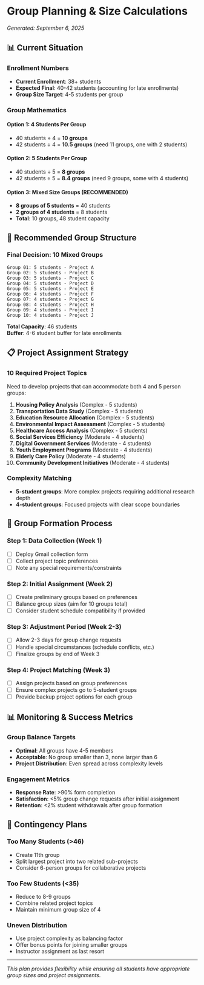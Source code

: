 # Group Planning & Size Calculations

*Generated: September 6, 2025*

## 📊 Current Situation

### Enrollment Numbers
- **Current Enrollment**: 38+ students
- **Expected Final**: 40-42 students (accounting for late enrollments)
- **Group Size Target**: 4-5 students per group

### Group Mathematics

#### Option 1: 4 Students Per Group
- 40 students ÷ 4 = **10 groups**
- 42 students ÷ 4 = **10.5 groups** (need 11 groups, one with 2 students)

#### Option 2: 5 Students Per Group  
- 40 students ÷ 5 = **8 groups**
- 42 students ÷ 5 = **8.4 groups** (need 9 groups, some with 4 students)

#### Option 3: Mixed Size Groups (RECOMMENDED)
- **8 groups of 5 students** = 40 students
- **2 groups of 4 students** = 8 students
- **Total**: 10 groups, 48 student capacity

## 🎯 Recommended Group Structure

### Final Decision: 10 Mixed Groups
```
Group 01: 5 students - Project A
Group 02: 5 students - Project B  
Group 03: 5 students - Project C
Group 04: 5 students - Project D
Group 05: 5 students - Project E
Group 06: 4 students - Project F
Group 07: 4 students - Project G
Group 08: 4 students - Project H
Group 09: 4 students - Project I
Group 10: 4 students - Project J
```

**Total Capacity**: 46 students  
**Buffer**: 4-6 student buffer for late enrollments

## 📋 Project Assignment Strategy

### 10 Required Project Topics
Need to develop projects that can accommodate both 4 and 5 person groups:

1. **Housing Policy Analysis** (Complex - 5 students)
2. **Transportation Data Study** (Complex - 5 students)
3. **Education Resource Allocation** (Complex - 5 students)
4. **Environmental Impact Assessment** (Complex - 5 students)
5. **Healthcare Access Analysis** (Complex - 5 students)
6. **Social Services Efficiency** (Moderate - 4 students)
7. **Digital Government Services** (Moderate - 4 students)
8. **Youth Employment Programs** (Moderate - 4 students)
9. **Elderly Care Policy** (Moderate - 4 students)  
10. **Community Development Initiatives** (Moderate - 4 students)

### Complexity Matching
- **5-student groups**: More complex projects requiring additional research depth
- **4-student groups**: Focused projects with clear scope boundaries

## 🔄 Group Formation Process

### Step 1: Data Collection (Week 1)
- [ ] Deploy Gmail collection form
- [ ] Collect project topic preferences  
- [ ] Note any special requirements/constraints

### Step 2: Initial Assignment (Week 2)
- [ ] Create preliminary groups based on preferences
- [ ] Balance group sizes (aim for 10 groups total)
- [ ] Consider student schedule compatibility if provided

### Step 3: Adjustment Period (Week 2-3)
- [ ] Allow 2-3 days for group change requests
- [ ] Handle special circumstances (schedule conflicts, etc.)
- [ ] Finalize groups by end of Week 3

### Step 4: Project Matching (Week 3)
- [ ] Assign projects based on group preferences
- [ ] Ensure complex projects go to 5-student groups
- [ ] Provide backup project options for each group

## 📊 Monitoring & Success Metrics

### Group Balance Targets
- **Optimal**: All groups have 4-5 members
- **Acceptable**: No group smaller than 3, none larger than 6
- **Project Distribution**: Even spread across complexity levels

### Engagement Metrics
- **Response Rate**: >90% form completion
- **Satisfaction**: <5% group change requests after initial assignment
- **Retention**: <2% student withdrawals after group formation

## 🚨 Contingency Plans

### Too Many Students (>46)
- Create 11th group
- Split largest project into two related sub-projects
- Consider 6-person groups for collaborative projects

### Too Few Students (<35)
- Reduce to 8-9 groups
- Combine related project topics
- Maintain minimum group size of 4

### Uneven Distribution
- Use project complexity as balancing factor
- Offer bonus points for joining smaller groups
- Instructor assignment as last resort

---

*This plan provides flexibility while ensuring all students have appropriate group sizes and project assignments.*
